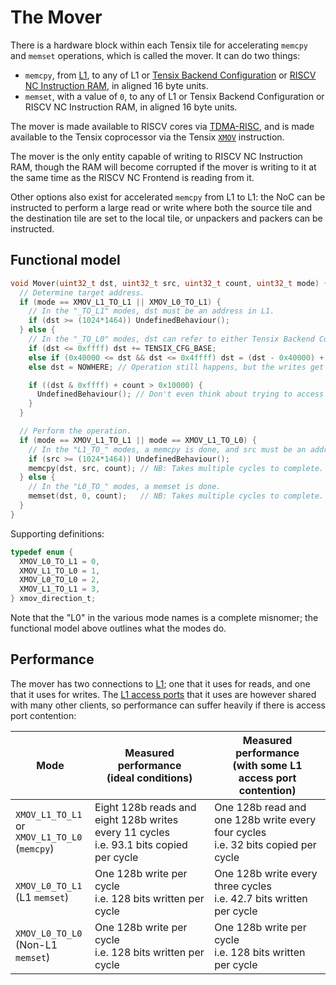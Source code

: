 # The Mover

There is a hardware block within each Tensix tile for accelerating `memcpy` and `memset` operations, which is called the mover. It can do two things:
* `memcpy`, from [L1](L1.md), to any of L1 or [Tensix Backend Configuration](TensixCoprocessor/BackendConfiguration.md) or [RISCV NC Instruction RAM](BabyRISCV/InstructionRAM.md), in aligned 16 byte units.
* `memset`, with a value of `0`, to any of L1 or Tensix Backend Configuration or RISCV NC Instruction RAM, in aligned 16 byte units.

The mover is made available to RISCV cores via [TDMA-RISC](TDMA-RISC.md), and is made available to the Tensix coprocessor via the Tensix [`XMOV`](TensixCoprocessor/XMOV.md) instruction.

The mover is the only entity capable of writing to RISCV NC Instruction RAM, though the RAM will become corrupted if the mover is writing to it at the same time as the RISCV NC Frontend is reading from it.

Other options also exist for accelerated `memcpy` from L1 to L1: the NoC can be instructed to perform a large read or write where both the source tile and the destination tile are set to the local tile, or unpackers and packers can be instructed.

## Functional model

```c
void Mover(uint32_t dst, uint32_t src, uint32_t count, uint32_t mode) {
  // Determine target address.
  if (mode == XMOV_L1_TO_L1 || XMOV_L0_TO_L1) {
    // In the "_TO_L1" modes, dst must be an address in L1.
    if (dst >= (1024*1464)) UndefinedBehaviour();
  } else {
    // In the "_TO_L0" modes, dst can refer to either Tensix Backend Configuration or Instruction RAM.
    if (dst <= 0xffff) dst += TENSIX_CFG_BASE;
    else if (0x40000 <= dst && dst <= 0x4ffff) dst = (dst - 0x40000) + MEM_NCRISC_IRAM_BASE;
    else dst = NOWHERE; // Operation still happens, but the writes get discarded.

    if ((dst & 0xffff) + count > 0x10000) {
      UndefinedBehaviour(); // Don't even think about trying to access more than one region at a time.
    }
  }

  // Perform the operation.
  if (mode == XMOV_L1_TO_L1 || mode == XMOV_L1_TO_L0) {
    // In the "L1_TO_" modes, a memcpy is done, and src must be an address in L1.
    if (src >= (1024*1464)) UndefinedBehaviour();
    memcpy(dst, src, count); // NB: Takes multiple cycles to complete.
  } else {
    // In the "L0_TO_" modes, a memset is done.
    memset(dst, 0, count);   // NB: Takes multiple cycles to complete.
  }
}
```

Supporting definitions:
```c
typedef enum {
  XMOV_L0_TO_L1 = 0,
  XMOV_L1_TO_L0 = 1,
  XMOV_L0_TO_L0 = 2,
  XMOV_L1_TO_L1 = 3,
} xmov_direction_t;
```

Note that the "L0" in the various mode names is a complete misnomer; the functional model above outlines what the modes do.

## Performance

The mover has two connections to [L1](L1.md); one that it uses for reads, and one that it uses for writes. The [L1 access ports](L1.md#port-assignments) that it uses are however shared with many other clients, so performance can suffer heavily if there is access port contention:

|Mode|Measured performance<br/>(ideal conditions)|Measured performance<br/>(with some L1 access port contention)|
|---|---|---|
|`XMOV_L1_TO_L1` or<br/>`XMOV_L1_TO_L0`<br/>(`memcpy`)|Eight 128b reads and eight 128b writes every 11 cycles<br/>i.e. 93.1 bits copied per cycle|One 128b read and one 128b write every four cycles<br/>i.e. 32 bits copied per cycle|
|`XMOV_L0_TO_L1`<br/>(L1 `memset`)|One 128b write per cycle<br/>i.e. 128 bits written per cycle|One 128b write every three cycles<br/>i.e. 42.7 bits written per cycle|
|`XMOV_L0_TO_L0`<br/>(Non-L1 `memset`)|One 128b write per cycle<br/>i.e. 128 bits written per cycle|One 128b write per cycle<br/>i.e. 128 bits written per cycle|
